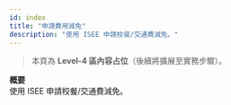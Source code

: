 ```yaml
---
id: index
title: "申請費用減免"
description: "使用 ISEE 申請校餐/交通費減免。"
---
```


> 本頁為 **Level-4 區內容占位**（後續將擴展至實務步驟）。

**概要**  
使用 ISEE 申請校餐/交通費減免。
